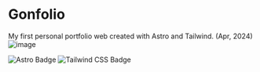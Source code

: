 # Gonfolio

My first personal portfolio web created with Astro and Tailwind. (Apr, 2024)
![image](https://github.com/user-attachments/assets/92c5f325-3e18-43a3-b9b8-1e541b237aa7)


![Astro Badge](https://img.shields.io/badge/Astro-FF3E00?logo=astro&logoColor=fff&style=flat)
![Tailwind CSS Badge](https://img.shields.io/badge/Tailwind%20CSS-06B6D4?logo=tailwindcss&logoColor=fff&style=flat)
